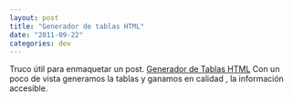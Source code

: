 ```yaml
---
layout: post
title: "Generador de tablas HTML"
date: "2011-09-22"
categories: dev
---
```


Truco útil para enmaquetar un post. [Generador de Tablas HTML](https://www.quackit.com/html/html_table_generator.cfm "Generador de tablas HTML") Con un poco de vista generamos la tablas y ganamos en calidad , la información accesible.
